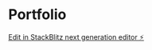 # Portfolio

[Edit in StackBlitz next generation editor ⚡️](https://stackblitz.com/~/github.com/Raugaa/Portfolio)